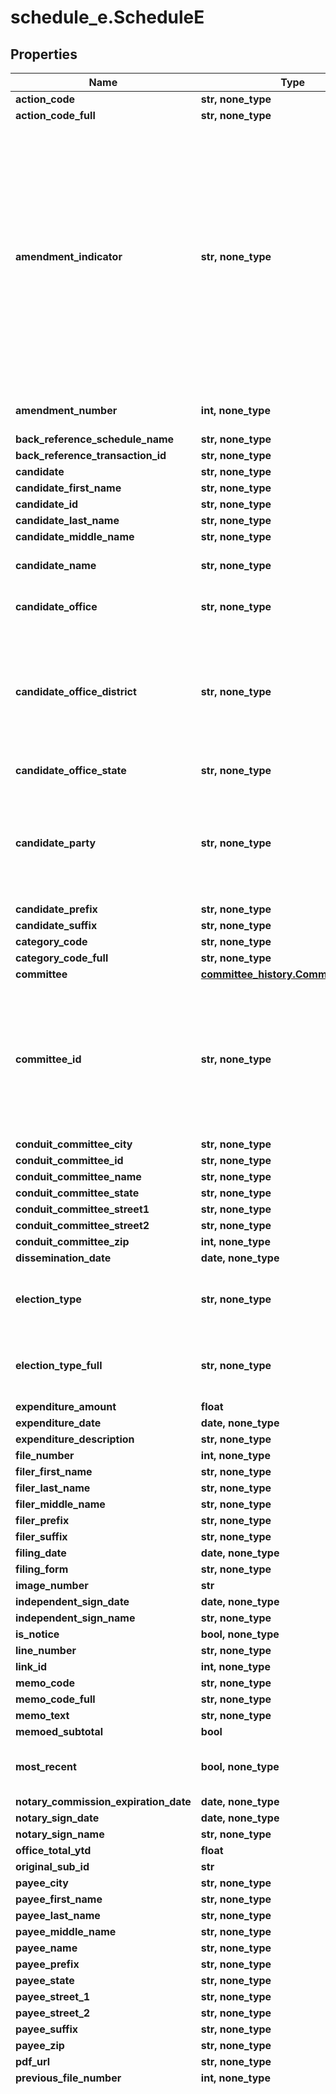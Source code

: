 # schedule_e.ScheduleE

## Properties
Name | Type | Description | Notes
------------ | ------------- | ------------- | -------------
**action_code** | **str, none_type** |  | [optional]
**action_code_full** | **str, none_type** |  | [optional]
**amendment_indicator** | **str, none_type** | Amendent types:     -N   new     -A   amendment     -T   terminated     -C   consolidated     -M   multi-candidate     -S   secondary  NULL might be new or amendment. If amendment indicator is null and the filings is the first or first in a chain treat it as if it was a new. If it is not the first or first in a chain then treat the filing as an amendment.  | [optional]
**amendment_number** | **int, none_type** |  Number of times the report has been amended.  | [optional]
**back_reference_schedule_name** | **str, none_type** |  | [optional]
**back_reference_transaction_id** | **str, none_type** |  | [optional]
**candidate** | **str, none_type** |  | [optional]
**candidate_first_name** | **str, none_type** |  | [optional]
**candidate_id** | **str, none_type** |  | [optional]
**candidate_last_name** | **str, none_type** |  | [optional]
**candidate_middle_name** | **str, none_type** |  | [optional]
**candidate_name** | **str, none_type** | Name of candidate running for office | [optional]
**candidate_office** | **str, none_type** | Federal office candidate runs for: H, S or P | [optional]
**candidate_office_district** | **str, none_type** | Two-digit US House distirict of the office the candidate is running for. Presidential, Senate and House at-large candidates will have District 00. | [optional]
**candidate_office_state** | **str, none_type** | US state or territory | [optional]
**candidate_party** | **str, none_type** | Three-letter code for the party affiliated with a candidate or committee. For example, DEM for Democratic Party and REP for Republican Party. | [optional]
**candidate_prefix** | **str, none_type** |  | [optional]
**candidate_suffix** | **str, none_type** |  | [optional]
**category_code** | **str, none_type** |  | [optional]
**category_code_full** | **str, none_type** |  | [optional]
**committee** | [**committee_history.CommitteeHistory**](CommitteeHistory.md) |  | [optional]
**committee_id** | **str, none_type** |  A unique identifier assigned to each committee or filer registered with the FEC. In general committee id&#39;s begin with the letter C which is followed by eight digits.  | [optional]
**conduit_committee_city** | **str, none_type** |  | [optional]
**conduit_committee_id** | **str, none_type** |  | [optional]
**conduit_committee_name** | **str, none_type** |  | [optional]
**conduit_committee_state** | **str, none_type** |  | [optional]
**conduit_committee_street1** | **str, none_type** |  | [optional]
**conduit_committee_street2** | **str, none_type** |  | [optional]
**conduit_committee_zip** | **int, none_type** |  | [optional]
**dissemination_date** | **date, none_type** |  | [optional]
**election_type** | **str, none_type** | Election type  Convention, Primary, General, Special, Runoff etc.  | [optional]
**election_type_full** | **str, none_type** | Election type  Convention, Primary, General, Special, Runoff etc.  | [optional]
**expenditure_amount** | **float** |  | [optional]
**expenditure_date** | **date, none_type** |  | [optional]
**expenditure_description** | **str, none_type** |  | [optional]
**file_number** | **int, none_type** |  | [optional]
**filer_first_name** | **str, none_type** |  | [optional]
**filer_last_name** | **str, none_type** |  | [optional]
**filer_middle_name** | **str, none_type** |  | [optional]
**filer_prefix** | **str, none_type** |  | [optional]
**filer_suffix** | **str, none_type** |  | [optional]
**filing_date** | **date, none_type** |  | [optional]
**filing_form** | **str, none_type** |  | [optional]
**image_number** | **str** |  | [optional]
**independent_sign_date** | **date, none_type** |  | [optional]
**independent_sign_name** | **str, none_type** |  | [optional]
**is_notice** | **bool, none_type** |  | [optional]
**line_number** | **str, none_type** |  | [optional]
**link_id** | **int, none_type** |  | [optional]
**memo_code** | **str, none_type** |  | [optional]
**memo_code_full** | **str, none_type** |  | [optional]
**memo_text** | **str, none_type** |  | [optional]
**memoed_subtotal** | **bool** |  | [optional]
**most_recent** | **bool, none_type** |  Report is either new or is the most-recently filed amendment  | [optional]
**notary_commission_expiration_date** | **date, none_type** |  | [optional]
**notary_sign_date** | **date, none_type** |  | [optional]
**notary_sign_name** | **str, none_type** |  | [optional]
**office_total_ytd** | **float** |  | [optional]
**original_sub_id** | **str** |  | [optional]
**payee_city** | **str, none_type** |  | [optional]
**payee_first_name** | **str, none_type** |  | [optional]
**payee_last_name** | **str, none_type** |  | [optional]
**payee_middle_name** | **str, none_type** |  | [optional]
**payee_name** | **str, none_type** |  | [optional]
**payee_prefix** | **str, none_type** |  | [optional]
**payee_state** | **str, none_type** |  | [optional]
**payee_street_1** | **str, none_type** |  | [optional]
**payee_street_2** | **str, none_type** |  | [optional]
**payee_suffix** | **str, none_type** |  | [optional]
**payee_zip** | **str, none_type** |  | [optional]
**pdf_url** | **str, none_type** |  | [optional]
**previous_file_number** | **int, none_type** |  | [optional]
**report_type** | **str, none_type** | Name of report where the underlying data comes from:     - 10D Pre-Election     - 10G Pre-General     - 10P Pre-Primary     - 10R Pre-Run-Off     - 10S Pre-Special     - 12C Pre-Convention     - 12G Pre-General     - 12P Pre-Primary     - 12R Pre-Run-Off     - 12S Pre-Special     - 30D Post-Election     - 30G Post-General     - 30P Post-Primary     - 30R Post-Run-Off     - 30S Post-Special     - 60D Post-Convention     - M1  January Monthly     - M10 October Monthly     - M11 November Monthly     - M12 December Monthly     - M2  February Monthly     - M3  March Monthly     - M4  April Monthly     - M5  May Monthly     - M6  June Monthly     - M7  July Monthly     - M8  August Monthly     - M9  September Monthly     - MY  Mid-Year Report     - Q1  April Quarterly     - Q2  July Quarterly     - Q3  October Quarterly     - TER Termination Report     - YE  Year-End     - ADJ COMP ADJUST AMEND     - CA  COMPREHENSIVE AMEND     - 90S Post Inaugural Supplement     - 90D Post Inaugural     - 48  48 Hour Notification     - 24  24 Hour Notification     - M7S July Monthly/Semi-Annual     - MSA Monthly Semi-Annual (MY)     - MYS Monthly Year End/Semi-Annual     - Q2S July Quarterly/Semi-Annual     - QSA Quarterly Semi-Annual (MY)     - QYS Quarterly Year End/Semi-Annual     - QYE Quarterly Semi-Annual (YE)     - QMS Quarterly Mid-Year/ Semi-Annual     - MSY Monthly Semi-Annual (YE)  | [optional]
**report_year** | **int, none_type** |  Forms with coverage date -      year from the coverage ending date. Forms without coverage date -      year from the receipt date.  | [optional]
**schedule_type** | **str, none_type** |  | [optional]
**schedule_type_full** | **str, none_type** |  | [optional]
**sub_id** | **str** |  | [optional]
**support_oppose_indicator** | **str, none_type** |  | [optional]
**transaction_id** | **str, none_type** |  | [optional]

[[Back to Model list]](../README.md#documentation-for-models) [[Back to API list]](../README.md#documentation-for-api-endpoints) [[Back to README]](../README.md)
